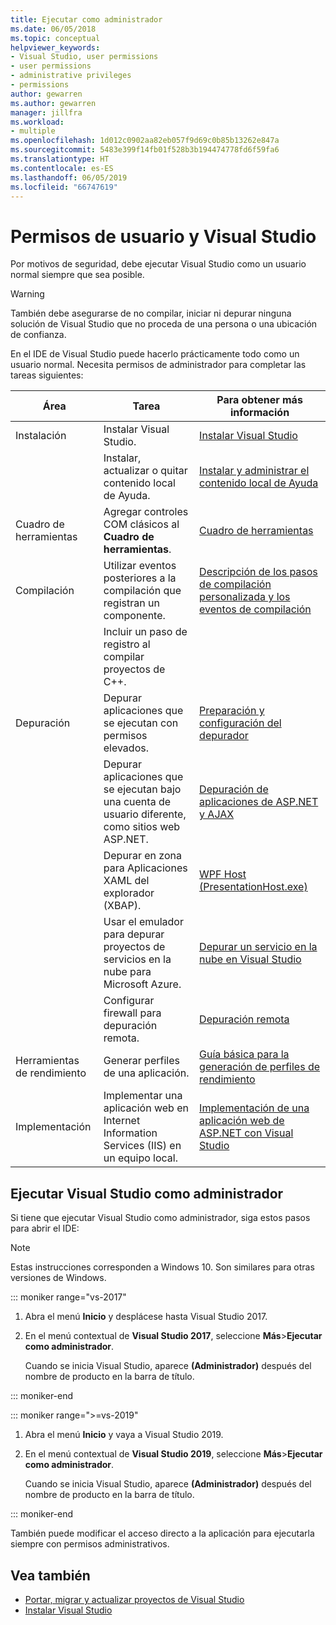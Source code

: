 ```yaml
---
title: Ejecutar como administrador
ms.date: 06/05/2018
ms.topic: conceptual
helpviewer_keywords:
- Visual Studio, user permissions
- user permissions
- administrative privileges
- permissions
author: gewarren
ms.author: gewarren
manager: jillfra
ms.workload:
- multiple
ms.openlocfilehash: 1d012c0902aa82eb057f9d69c0b85b13262e847a
ms.sourcegitcommit: 5483e399f14fb01f528b3b194474778fd6f59fa6
ms.translationtype: HT
ms.contentlocale: es-ES
ms.lasthandoff: 06/05/2019
ms.locfileid: "66747619"
---
```

# <a name="user-permissions-and-visual-studio"></a>Permisos de usuario y Visual Studio

Por motivos de seguridad, debe ejecutar Visual Studio como un usuario normal siempre que sea posible.

> [!WARNING]
> También debe asegurarse de no compilar, iniciar ni depurar ninguna solución de Visual Studio que no proceda de una persona o una ubicación de confianza.

En el IDE de Visual Studio puede hacerlo prácticamente todo como un usuario normal. Necesita permisos de administrador para completar las tareas siguientes:

|Área|Tarea|Para obtener más información|
|----------|----------| - |
|Instalación|Instalar Visual Studio.|[Instalar Visual Studio](../install/install-visual-studio.md)|
||Instalar, actualizar o quitar contenido local de Ayuda.|[Instalar y administrar el contenido local de Ayuda](../help-viewer/install-manage-local-content.md)|
|Cuadro de herramientas|Agregar controles COM clásicos al **Cuadro de herramientas**.|[Cuadro de herramientas](../ide/reference/toolbox.md)|
|Compilación|Utilizar eventos posteriores a la compilación que registran un componente.|[Descripción de los pasos de compilación personalizada y los eventos de compilación](/cpp/build/understanding-custom-build-steps-and-build-events)|
||Incluir un paso de registro al compilar proyectos de C++.||
|Depuración|Depurar aplicaciones que se ejecutan con permisos elevados.|[Preparación y configuración del depurador](../debugger/debugger-settings-and-preparation.md)|
||Depurar aplicaciones que se ejecutan bajo una cuenta de usuario diferente, como sitios web ASP.NET.|[Depuración de aplicaciones de ASP.NET y AJAX](../debugger/how-to-enable-debugging-for-aspnet-applications.md)|
||Depurar en zona para Aplicaciones XAML del explorador (XBAP).|[WPF Host (PresentationHost.exe)](/dotnet/framework/wpf/app-development/wpf-host-presentationhost-exe)|
||Usar el emulador para depurar proyectos de servicios en la nube para Microsoft Azure.|[Depurar un servicio en la nube en Visual Studio](/azure/vs-azure-tools-debug-cloud-services-virtual-machines)|
||Configurar firewall para depuración remota.|[Depuración remota](../debugger/remote-debugging.md)|
|Herramientas de rendimiento|Generar perfiles de una aplicación.|[Guía básica para la generación de perfiles de rendimiento](../profiling/beginners-guide-to-performance-profiling.md)|
|Implementación|Implementar una aplicación web en Internet Information Services (IIS) en un equipo local.|[Implementación de una aplicación web de ASP.NET con Visual Studio](/aspnet/web-forms/overview/older-versions-getting-started/deployment-to-a-hosting-provider/)|

## <a name="run-visual-studio-as-an-administrator"></a>Ejecutar Visual Studio como administrador

Si tiene que ejecutar Visual Studio como administrador, siga estos pasos para abrir el IDE:

> [!NOTE]
> Estas instrucciones corresponden a Windows 10. Son similares para otras versiones de Windows.

::: moniker range="vs-2017"

1. Abra el menú **Inicio** y desplácese hasta Visual Studio 2017.

1. En el menú contextual de **Visual Studio 2017**, seleccione **Más**>**Ejecutar como administrador**.

   Cuando se inicia Visual Studio, aparece **(Administrador)** después del nombre de producto en la barra de título.

::: moniker-end

::: moniker range=">=vs-2019"

1. Abra el menú **Inicio** y vaya a Visual Studio 2019.

1. En el menú contextual de **Visual Studio 2019**, seleccione **Más**>**Ejecutar como administrador**.

   Cuando se inicia Visual Studio, aparece **(Administrador)** después del nombre de producto en la barra de título.

::: moniker-end

También puede modificar el acceso directo a la aplicación para ejecutarla siempre con permisos administrativos.

## <a name="see-also"></a>Vea también

- [Portar, migrar y actualizar proyectos de Visual Studio](../porting/port-migrate-and-upgrade-visual-studio-projects.md)
- [Instalar Visual Studio](../install/install-visual-studio.md)